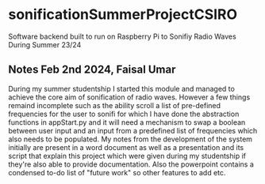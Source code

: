 # sonificationSummerProjectCSIRO
Software backend built to run on Raspberry Pi to Sonifiy Radio Waves During Summer 23/24

## Notes Feb 2nd 2024, Faisal Umar
During my summer studentship I started this module and managed to achieve the core aim
of sonification of radio waves. However a few things remaind incomplete such as the ability
scroll a list of pre-defined frequencies for the user to sonifi for which I have done the
abstraction functions in appStart.py and it will need a mechanism to swap a boolean between
user input and an input from a predefined list of frequencies which also needs to be populated.
My notes from the development of the system initially are present in a word document as well as
a presentation and its script that explain this project which were given during my studentship
if they're also able to provide documentation. Also the powerpoint contains a condensed to-do
list of "future work" so other features to add etc.
